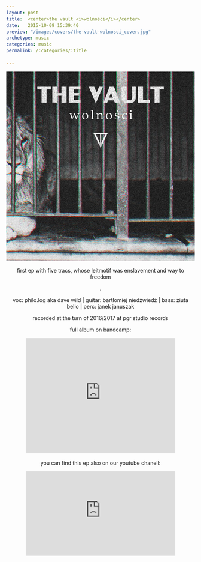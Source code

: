 ```yaml
---
layout: post
title:  <center>the vault <i>wolności</i></center>
date:   2015-10-09 15:39:40
preview: "/images/covers/the-vault-wolnosci_cover.jpg"
archetype: music
categories: music
permalink: /:categories/:title

---
```

![Picture 1](/images/music/the-vault-wolnosci/1.jpg)

<center>
<p>first ep with five tracs, whose leitmotif was enslavement and way to freedom</p>.

voc: philo.log aka dave wild |
guitar: bartłomiej niedźwiedź |
bass: ziuta bello |
perc: janek januszak
<p>recorded at the turn of 2016/2017 at pgr studio records</p>

<p> full album on bandcamp:</p>

<p>
<iframe style="border: 0; width: 400px; height: 307px;" src="https://bandcamp.com/EmbeddedPlayer/album=4068689995/size=large/bgcol=333333/linkcol=0f91ff/artwork=small/transparent=true/" seamless><a href="https://thevaultrock.bandcamp.com/album/wolno-ci-ep">Wolności (EP) by The Vault</a></iframe>
</p>

<p>you can find this ep also on our youtube chanell:</p>

<p><iframe width="400" height="225" src="https://www.youtube.com/embed/payBZe0sbZc" title="YouTube video player" frameborder="0" allow="accelerometer; autoplay; clipboard-write; encrypted-media; gyroscope; picture-in-picture" allowfullscreen></iframe></p>

</center>


